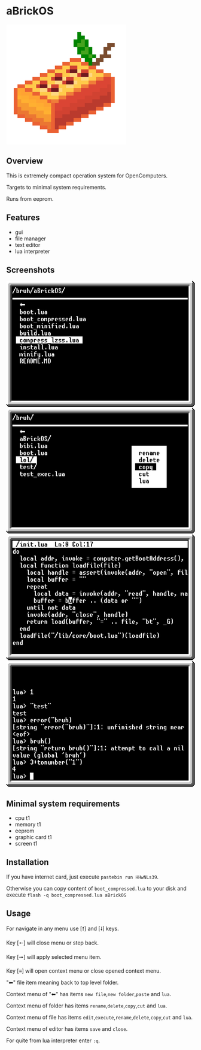 # aBrickOS
![](./logo.png)
## Overview
This is extremely compact operation system for OpenComputers.

Targets to minimal system requirements.

Runs from eeprom.

## Features
+ gui
+ file manager
+ text editor
+ lua interpreter

## Screenshots
![](./img/screenshot1.png)
![](./img/screenshot2.png)
![](./img/screenshot3.png)
![](./img/screenshot4.png)

## Minimal system requirements
+ cpu t1
+ memory t1
+ eeprom
+ graphic card t1
+ screen t1

## Installation
If you have internet card, just execute `pastebin run HHwNLs39`.

Otherwise you can copy content of `boot_compressed.lua` to your disk and execute `flash -q boot_compressed.lua aBrickOS`

## Usage
For navigate in any menu use [🠕] and [🠗] keys.

Key [🠔] will close menu or step back.

Key [🠖] will apply selected menu item.

Key [≡] will open context menu or close opened context menu.

"⬅" file item meaning back to top level folder.

Context menu of "⬅" has items `new file`,`new folder`,`paste` and `lua`.

Context menu of folder has items `rename`,`delete`,`copy`,`cut` and `lua`.

Context menu of file has items `edit`,`execute`,`rename`,`delete`,`copy`,`cut` and `lua`.

Context menu of editor has items `save` and `close`.

For quite from lua interpreter enter `:q`.